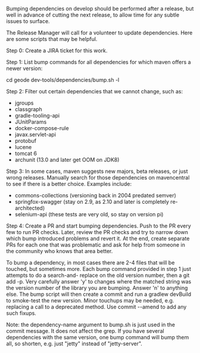 Bumping dependencies on develop should be performed after a release, but well in advance
of cutting the next release, to allow time for any subtle issues to surface.

The Release Manager will call for a volunteer to update dependencies.  Here are some 
scripts that may be helpful.

Step 0: Create a JIRA ticket for this work.

Step 1: List bump commands for all dependencies for which maven offers a newer version:

cd geode
dev-tools/dependencies/bump.sh -l <jira you will be committing this work under>

Step 2: Filter out certain dependencies that we cannot change, such as:
- jgroups
- classgraph
- gradle-tooling-api
- JUnitParams
- docker-compose-rule
- javax.servlet-api
- protobuf
- lucene
- tomcat 6
- archunit (13.0 and later get OOM on JDK8)

Step 3: In some cases, maven suggests new majors, beta releases, or just wrong releases.
Manually search for those dependencies on mavencentral to see if there is a better choice.
Examples include:
- commons-collections (versioning back in 2004 predated semver)
- springfox-swagger (stay on 2.9, as 2.10 and later is completely re-architected)
- selenium-api (these tests are very old, so stay on version pi)

Step 4: Create a PR and start bumping dependencies.  Push to the PR every few to run PR
checks.  Later, review the PR checks and try to narrow down which bump introduced problems
and revert it.  At the end, create separate PRs for each one that was problematic and ask
for help from someone in the community who knows that area better.

To bump a dependency, in most cases there are 2-4 files that will be touched, but
sometimes more.  Each bump command provided in step 1 just attempts to do a search-and-
replace on the old version number, then a git add -p.  Very carefully answer 'y' to
changes where the matched string was the version number of the library you are bumping.
Answer 'n' to anything else.  The bump script will then create a commit and run a gradlew
devBuild to smoke-test the new version.  Minor touchups may be needed, e.g. replacing a
call to a deprecated method.  Use commit --amend to add any such fixups.

Note: the dependency-name argument to bump.sh is just used in the commit message.  It
does not affect the grep.  If you have several dependencies with the same version, one 
bump command will bump them all, so shorten, e.g. just "jetty" instead of "jetty-server".